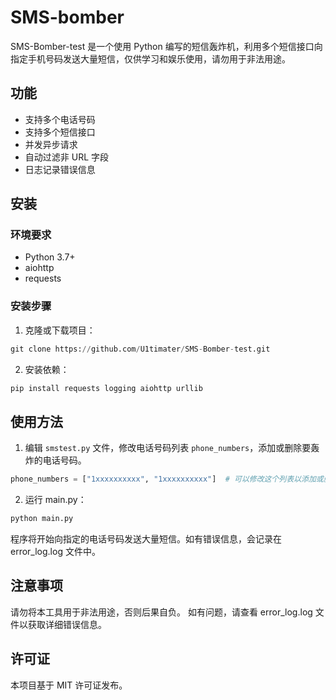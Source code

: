 # SMS-bomber

SMS-Bomber-test 是一个使用 Python 编写的短信轰炸机，利用多个短信接口向指定手机号码发送大量短信，仅供学习和娱乐使用，请勿用于非法用途。

## 功能

- 支持多个电话号码
- 支持多个短信接口
- 并发异步请求
- 自动过滤非 URL 字段
- 日志记录错误信息

## 安装

### 环境要求

- Python 3.7+
- aiohttp
- requests

### 安装步骤

1. 克隆或下载项目：

```python
git clone https://github.com/U1timater/SMS-Bomber-test.git
```

2. 安装依赖：

```python
pip install requests logging aiohttp urllib
```

## 使用方法

1. 编辑 `smstest.py` 文件，修改电话号码列表 `phone_numbers`，添加或删除要轰炸的电话号码。

```python
phone_numbers = ["1xxxxxxxxxx", "1xxxxxxxxxx"]  # 可以修改这个列表以添加或删除电话号码
```

2. 运行 main.py：

```python
python main.py
```

程序将开始向指定的电话号码发送大量短信。如有错误信息，会记录在 error_log.log 文件中。

## 注意事项

请勿将本工具用于非法用途，否则后果自负。
如有问题，请查看 error_log.log 文件以获取详细错误信息。

## 许可证

本项目基于 MIT 许可证发布。
